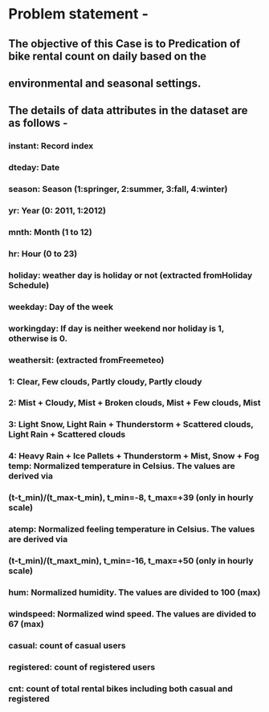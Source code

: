 # Problem statement -
## The objective of this Case is to Predication of bike rental count on daily based on the
## environmental and seasonal settings.
## The details of data attributes in the dataset are as follows -
### instant: Record index
### dteday: Date
### season: Season (1:springer, 2:summer, 3:fall, 4:winter)
### yr: Year (0: 2011, 1:2012)
### mnth: Month (1 to 12)
### hr: Hour (0 to 23)
### holiday: weather day is holiday or not (extracted fromHoliday Schedule)
### weekday: Day of the week
### workingday: If day is neither weekend nor holiday is 1, otherwise is 0.
### weathersit: (extracted fromFreemeteo)
### 1: Clear, Few clouds, Partly cloudy, Partly cloudy
### 2: Mist + Cloudy, Mist + Broken clouds, Mist + Few clouds, Mist
### 3: Light Snow, Light Rain + Thunderstorm + Scattered clouds, Light Rain + Scattered clouds
### 4: Heavy Rain + Ice Pallets + Thunderstorm + Mist, Snow + Fog temp: Normalized temperature in Celsius. The values are derived via
### (t-t_min)/(t_max-t_min), t_min=-8, t_max=+39 (only in hourly scale)
### atemp: Normalized feeling temperature in Celsius. The values are derived via
### (t-t_min)/(t_maxt_min), t_min=-16, t_max=+50 (only in hourly scale)
### hum: Normalized humidity. The values are divided to 100 (max)
### windspeed: Normalized wind speed. The values are divided to 67 (max)
### casual: count of casual users
### registered: count of registered users
### cnt: count of total rental bikes including both casual and registered
